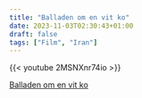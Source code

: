 ```yaml
---
title: "Balladen om en vit ko"
date: 2023-11-03T02:30:43+01:00
draft: false
tags: ["Film", "Iran"]
---
```


{{< youtube 2MSNXnr74io >}}

[Balladen om en vit ko](https://www.imdb.com/title/tt11773484/)

